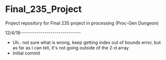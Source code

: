 # Final_235_Project
Project repository for Final 235 project in processing (Proc-Gen Dungeon)

12/4/18------------------------------
- Uh.. not sure what is wrong, keep getting index out of bounds error, but as far as I can tell, it's not going outside of the 2-d array
- Initial commit
